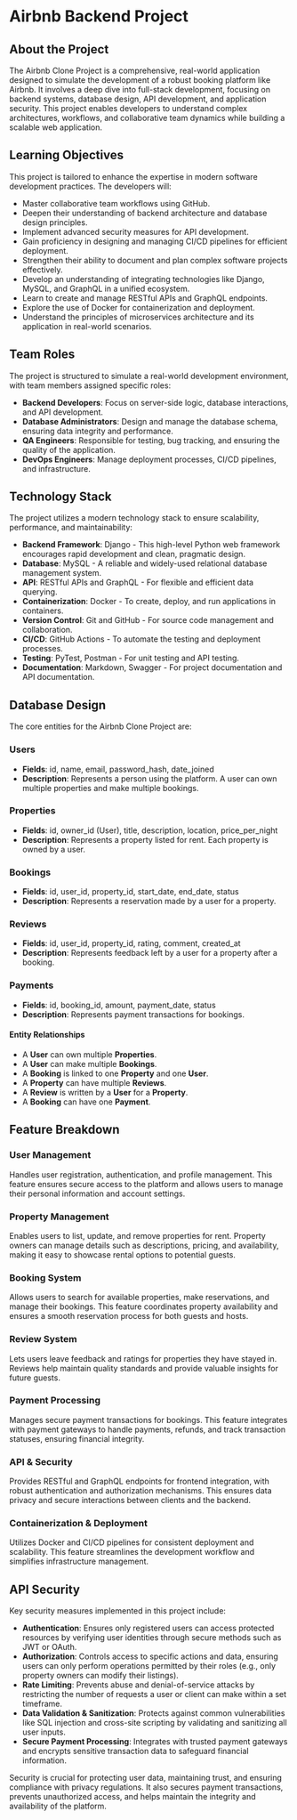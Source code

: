 # Airbnb Backend Project

## About the Project

The Airbnb Clone Project is a comprehensive, real-world application designed to simulate the development of a robust booking platform like Airbnb. It involves a deep dive into full-stack development, focusing on backend systems, database design, API development, and application security. This project enables developers to understand complex architectures, workflows, and collaborative team dynamics while building a scalable web application.

## Learning Objectives

This project is tailored to enhance the expertise in modern software development practices. The developers will:

- Master collaborative team workflows using GitHub.
- Deepen their understanding of backend architecture and database design principles.
- Implement advanced security measures for API development.
- Gain proficiency in designing and managing CI/CD pipelines for efficient deployment.
- Strengthen their ability to document and plan complex software projects effectively.
- Develop an understanding of integrating technologies like Django, MySQL, and GraphQL in a unified ecosystem.
- Learn to create and manage RESTful APIs and GraphQL endpoints.
- Explore the use of Docker for containerization and deployment.
- Understand the principles of microservices architecture and its application in real-world scenarios.

## Team Roles

The project is structured to simulate a real-world development environment, with team members assigned specific roles:

- **Backend Developers**: Focus on server-side logic, database interactions, and API development.
- **Database Administrators**: Design and manage the database schema, ensuring data integrity and performance.
- **QA Engineers**: Responsible for testing, bug tracking, and ensuring the quality of the application.
- **DevOps Engineers**: Manage deployment processes, CI/CD pipelines, and infrastructure.

## Technology Stack

The project utilizes a modern technology stack to ensure scalability, performance, and maintainability:

- **Backend Framework**: Django - This high-level Python web framework encourages rapid development and clean, pragmatic design.
- **Database**: MySQL - A reliable and widely-used relational database management system.
- **API**: RESTful APIs and GraphQL - For flexible and efficient data querying.
- **Containerization**: Docker - To create, deploy, and run applications in containers.
- **Version Control**: Git and GitHub - For source code management and collaboration.
- **CI/CD**: GitHub Actions - To automate the testing and deployment processes.
- **Testing**: PyTest, Postman - For unit testing and API testing.
- **Documentation**: Markdown, Swagger - For project documentation and API documentation.

## Database Design

The core entities for the Airbnb Clone Project are:

### Users

- **Fields**: id, name, email, password_hash, date_joined
- **Description**: Represents a person using the platform. A user can own multiple properties and make multiple bookings.

### Properties

- **Fields**: id, owner_id (User), title, description, location, price_per_night
- **Description**: Represents a property listed for rent. Each property is owned by a user.

### Bookings

- **Fields**: id, user_id, property_id, start_date, end_date, status
- **Description**: Represents a reservation made by a user for a property.

### Reviews

- **Fields**: id, user_id, property_id, rating, comment, created_at
- **Description**: Represents feedback left by a user for a property after a booking.

### Payments

- **Fields**: id, booking_id, amount, payment_date, status
- **Description**: Represents payment transactions for bookings.

#### Entity Relationships

- A **User** can own multiple **Properties**.
- A **User** can make multiple **Bookings**.
- A **Booking** is linked to one **Property** and one **User**.
- A **Property** can have multiple **Reviews**.
- A **Review** is written by a **User** for a **Property**.
- A **Booking** can have one **Payment**.

## Feature Breakdown

### User Management

Handles user registration, authentication, and profile management. This feature ensures secure access to the platform and allows users to manage their personal information and account settings.

### Property Management

Enables users to list, update, and remove properties for rent. Property owners can manage details such as descriptions, pricing, and availability, making it easy to showcase rental options to potential guests.

### Booking System

Allows users to search for available properties, make reservations, and manage their bookings. This feature coordinates property availability and ensures a smooth reservation process for both guests and hosts.

### Review System

Lets users leave feedback and ratings for properties they have stayed in. Reviews help maintain quality standards and provide valuable insights for future guests.

### Payment Processing

Manages secure payment transactions for bookings. This feature integrates with payment gateways to handle payments, refunds, and track transaction statuses, ensuring financial integrity.

### API & Security

Provides RESTful and GraphQL endpoints for frontend integration, with robust authentication and authorization mechanisms. This ensures data privacy and secure interactions between clients and the backend.

### Containerization & Deployment

Utilizes Docker and CI/CD pipelines for consistent deployment and scalability. This feature streamlines the development workflow and simplifies infrastructure management.

## API Security

Key security measures implemented in this project include:

- **Authentication**: Ensures only registered users can access protected resources by verifying user identities through secure methods such as JWT or OAuth.
- **Authorization**: Controls access to specific actions and data, ensuring users can only perform operations permitted by their roles (e.g., only property owners can modify their listings).
- **Rate Limiting**: Prevents abuse and denial-of-service attacks by restricting the number of requests a user or client can make within a set timeframe.
- **Data Validation & Sanitization**: Protects against common vulnerabilities like SQL injection and cross-site scripting by validating and sanitizing all user inputs.
- **Secure Payment Processing**: Integrates with trusted payment gateways and encrypts sensitive transaction data to safeguard financial information.

Security is crucial for protecting user data, maintaining trust, and ensuring compliance with privacy regulations. It also secures payment transactions, prevents unauthorized access, and helps maintain the integrity and availability of the platform.
